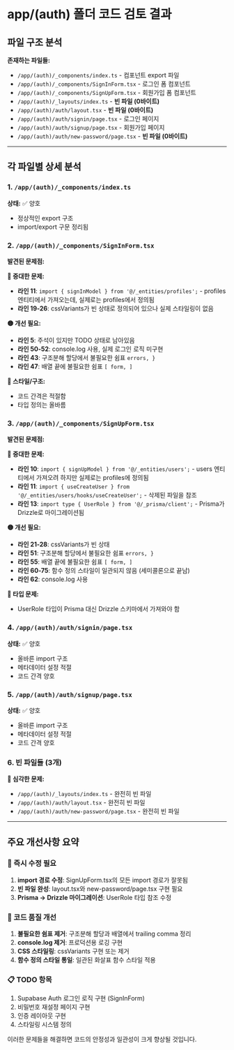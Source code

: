 # app/(auth) 폴더 코드 검토 결과

## 파일 구조 분석

**존재하는 파일들:**
- `/app/(auth)/_components/index.ts` - 컴포넌트 export 파일 
- `/app/(auth)/_components/SignInForm.tsx` - 로그인 폼 컴포넌트
- `/app/(auth)/_components/SignUpForm.tsx` - 회원가입 폼 컴포넌트  
- `/app/(auth)/_layouts/index.ts` - **빈 파일 (0바이트)**
- `/app/(auth)/auth/layout.tsx` - **빈 파일 (0바이트)**
- `/app/(auth)/auth/signin/page.tsx` - 로그인 페이지
- `/app/(auth)/auth/signup/page.tsx` - 회원가입 페이지
- `/app/(auth)/auth/new-password/page.tsx` - **빈 파일 (0바이트)**

---

## 각 파일별 상세 분석

### 1. `/app/(auth)/_components/index.ts`
**상태:** ✅ 양호
- 정상적인 export 구조
- import/export 구문 정리됨

### 2. `/app/(auth)/_components/SignInForm.tsx`
**발견된 문제점:**

**🔴 중대한 문제:**
- **라인 11**: `import { signInModel } from '@/_entities/profiles';` - profiles 엔티티에서 가져오는데, 실제로는 profiles에서 정의됨
- **라인 19-26**: cssVariants가 빈 상태로 정의되어 있으나 실제 스타일링이 없음

**🟡 개선 필요:**
- **라인 5**: 주석이 있지만 TODO 상태로 남아있음
- **라인 50-52**: console.log 사용, 실제 로그인 로직 미구현
- **라인 43**: 구조분해 할당에서 불필요한 쉼표 `errors, }`
- **라인 47**: 배열 끝에 불필요한 쉼표 `[ form, ]`

**📝 스타일/구조:**
- 코드 간격은 적절함
- 타입 정의는 올바름

### 3. `/app/(auth)/_components/SignUpForm.tsx`
**발견된 문제점:**

**🔴 중대한 문제:**
- **라인 10**: `import { signUpModel } from '@/_entities/users';` - users 엔티티에서 가져오려 하지만 실제로는 profiles에 정의됨
- **라인 11**: `import { useCreateUser } from '@/_entities/users/hooks/useCreateUser';` - 삭제된 파일을 참조
- **라인 13**: `import type { UserRole } from '@/_prisma/client';` - Prisma가 Drizzle로 마이그레이션됨

**🟡 개선 필요:**
- **라인 21-28**: cssVariants가 빈 상태
- **라인 51**: 구조분해 할당에서 불필요한 쉼표 `errors, }`
- **라인 55**: 배열 끝에 불필요한 쉼표 `[ form, ]`
- **라인 60-75**: 함수 정의 스타일이 일관되지 않음 (세미콜론으로 끝남)
- **라인 62**: console.log 사용

**📝 타입 문제:**
- UserRole 타입이 Prisma 대신 Drizzle 스키마에서 가져와야 함

### 4. `/app/(auth)/auth/signin/page.tsx`
**상태:** ✅ 양호
- 올바른 import 구조
- 메타데이터 설정 적절
- 코드 간격 양호

### 5. `/app/(auth)/auth/signup/page.tsx`  
**상태:** ✅ 양호
- 올바른 import 구조
- 메타데이터 설정 적절
- 코드 간격 양호

### 6. **빈 파일들 (3개)**
**🔴 심각한 문제:**
- `/app/(auth)/_layouts/index.ts` - 완전히 빈 파일
- `/app/(auth)/auth/layout.tsx` - 완전히 빈 파일  
- `/app/(auth)/auth/new-password/page.tsx` - 완전히 빈 파일

---

## 주요 개선사항 요약

### 🚨 즉시 수정 필요
1. **import 경로 수정**: SignUpForm.tsx의 모든 import 경로가 잘못됨
2. **빈 파일 완성**: layout.tsx와 new-password/page.tsx 구현 필요
3. **Prisma → Drizzle 마이그레이션**: UserRole 타입 참조 수정

### 🔧 코드 품질 개선
1. **불필요한 쉼표 제거**: 구조분해 할당과 배열에서 trailing comma 정리
2. **console.log 제거**: 프로덕션용 로깅 구현
3. **CSS 스타일링**: cssVariants 구현 또는 제거
4. **함수 정의 스타일 통일**: 일관된 화살표 함수 스타일 적용

### 📋 TODO 항목
1. Supabase Auth 로그인 로직 구현 (SignInForm)
2. 비밀번호 재설정 페이지 구현
3. 인증 레이아웃 구현
4. 스타일링 시스템 정의

이러한 문제들을 해결하면 코드의 안정성과 일관성이 크게 향상될 것입니다.